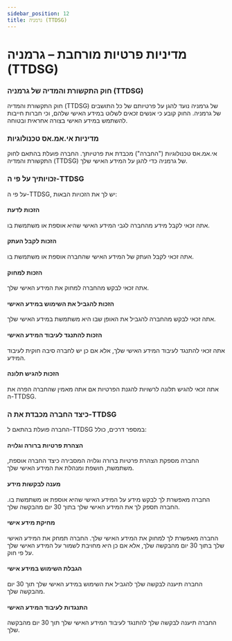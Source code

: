 ```yaml
---
sidebar_position: 12
title: גרמניה (TTDSG)
---
```


# מדיניות פרטיות מורחבת – גרמניה (TTDSG) 

### חוק התקשורת והמדיה של גרמניה (TTDSG)

חוק התקשורת והמדיה (TTDSG) של גרמניה נועד להגן על פרטיותם של כל התושבים של גרמניה. החוק קובע כי אנשים זכאים לשלוט במידע האישי שלהם, וכי חברות חייבות להשתמש במידע האישי בצורה אחראית ובטוחה.

### מדיניות אי.אמ.אס טכנולוגיות

אי.אמ.אס טכנולוגיות ("החברה") מכבדת את פרטיותך. החברה פועלת בהתאם לחוק התקשורת והמדיה (TTDSG) של גרמניה כדי להגן על המידע האישי שלך.

### זכויותיך על פי ה-TTDSG

על פי ה-TTDSG, יש לך את הזכויות הבאות:

#### הזכות לדעת

אתה זכאי לקבל מידע מהחברה לגבי המידע האישי שהיא אוספת או משתמשת בו.

#### הזכות לקבל העתק

אתה זכאי לקבל העתק של המידע האישי שהחברה אוספת או משתמשת בו.

#### הזכות למחוק

אתה זכאי לבקש מהחברה למחוק את המידע האישי שלך.

#### הזכות להגביל את השימוש במידע האישי

אתה זכאי לבקש מהחברה להגביל את האופן שבו היא משתמשת במידע האישי שלך.

#### הזכות להתנגד לעיבוד המידע האישי

אתה זכאי להתנגד לעיבוד המידע האישי שלך, אלא אם כן יש לחברה סיבה חוקית לעיבוד המידע.

#### הזכות להגיש תלונה

אתה זכאי להגיש תלונה לרשויות להגנת הפרטיות אם אתה מאמין שהחברה הפרה את ה-TTDSG.

### כיצד החברה מכבדת את ה-TTDSG

החברה פועלת בהתאם ל-TTDSG במספר דרכים, כולל:

#### הצהרת פרטיות ברורה וגלויה

החברה מספקת הצהרת פרטיות ברורה וגלויה המסבירה כיצד החברה אוספת, משתמשת, חושפת ומנהלת את המידע האישי שלך.

#### מענה לבקשות מידע

החברה מאפשרת לך לבקש מידע על המידע האישי שהיא אוספת או משתמשת בו. החברה תספק לך את המידע האישי שלך בתוך 30 יום מהבקשה שלך.

#### מחיקת מידע אישי

החברה מאפשרת לך למחוק את המידע האישי שלך. החברה תמחק את המידע האישי שלך בתוך 30 יום מהבקשה שלך, אלא אם כן היא מחויבת לשמור על המידע האישי שלך על פי חוק.

#### הגבלת השימוש במידע אישי

החברה תיענה לבקשה שלך להגביל את השימוש במידע האישי שלך תוך 30 יום מהבקשה שלך.

#### התנגדות לעיבוד המידע האישי

החברה תיענה לבקשה שלך להתנגד לעיבוד המידע האישי שלך תוך 30 יום מהבקשה שלך.